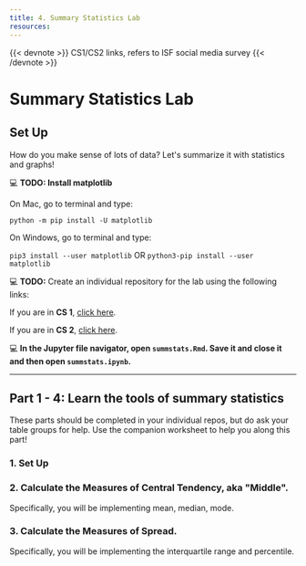 ```yaml
---
title: 4. Summary Statistics Lab
resources:
---
```

{{< devnote >}}
CS1/CS2 links, refers to ISF social media survey
{{< /devnote >}}

# Summary Statistics Lab

## Set Up

How do you make sense of lots of data? Let's summarize it with statistics and graphs!  

💻 **TODO: Install matplotlib**

On Mac, go to terminal and type:

`python -m pip install -U matplotlib`

On Windows, go to terminal and type:

`pip3 install --user matplotlib` OR `python3-pip install --user matplotlib`

💻 **TODO:** Create an individual repository for the lab using the following links:

If you are in **CS 1**, [click here](https://classroom.github.com/a/-jNZjIjf).

If you are in **CS 2**, [click here](https://classroom.github.com/a/igjU-Mpm).

💻 **In the Jupyter file navigator, open `summstats.Rmd`. Save it and close it and then open `summstats.ipynb`.**

------------------------------------

## Part 1 - 4: Learn the tools of summary statistics
These parts should be completed in your individual repos, but do ask your table groups for help. Use the companion worksheet to help you along this part!

### 1. Set Up
### 2. Calculate the Measures of Central Tendency, aka "Middle".  
   Specifically, you will be implementing mean, median, mode.  
### 3. Calculate the Measures of Spread.  
   Specifically, you will be implementing the interquartile range and percentile.
